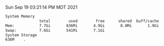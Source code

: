 Sun Sep 19 03:21:14 PM MDT 2021
```bash
System Memory
               total        used        free      shared  buff/cache   available
Mem:           7.7Gi       836Mi       4.9Gi       8.0Mi       1.9Gi       6.5Gi
Swap:          7.6Gi       541Mi       7.1Gi
System Storage
636M	.
```
```bash
